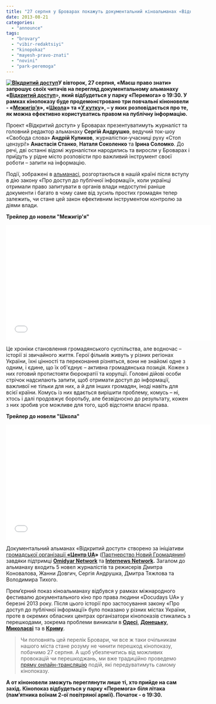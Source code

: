```yaml
---
title: "27 серпня у Броварах покажуть документальний кіноальманах «Відкритий доступ»"
date: 2013-08-21
categories: 
  - "announce"
tags: 
  - "brovary"
  - "vibir-redaktsiyi"
  - "kinopokaz"
  - "mayesh-pravo-znati"
  - "novini"
  - "park-peremoga"
---
```


**[![ВІкдритий доступ](https://mpz.brovary.org/wp-content/uploads/2013/08/VIkdritiy-dostup.jpg)](https://mpz.brovary.org/wp-content/uploads/2013/08/VIkdritiy-dostup.jpg)У вівторок, 27 серпня, «Маєш право знати» запрошує своїх читачів на перегляд документальному альманаху «**[**Відкритий доступ**](http://vidkrytyi-dostup.com/almanah/)»**, який відбудеться у парку «Перемога» о 19:30. У рамках кінопоказу буде продемонстровано три повчальні кіноновели - «**[**Межигір’я**](http://vidkrytyi-dostup.com/films/mezhygirya/)**», «**[**Школа**](http://vidkrytyi-dostup.com/films/shkola/)**» та «**[**У кутку**](http://vidkrytyi-dostup.com/films/u_kutku/)**», – у яких розповідається про те, як можна ефективно користуватись правом на публічну інформацію.**

Проект «Відкритий доступ» у Броварах презентуватимуть журналіст та головний редактор альманаху **Сергій Андрушко**, ведучий ток-шоу «Свобода слова» **Андрій Куликов**, журналістки-учасниці руху «Стоп цензурі!» **Анастасія Станко**, **Наталя Соколенко** та **Ірина Соломко**. До речі, дві останні відомі журналістки народились та виросли у Броварах і приїдуть у рідне місто розповісти про важливий інструмент своєї роботи – запити на інформацію.

Події, зображені в [альманасі](http://www.vidkrytyi-dostup.com/home/), розгортаються в нашій країні після вступу в дію закону «Про доступ до публічної інформації», коли українці отримали право запитувати в органів влади недоступні раніше документи і багато в чому саме від зусиль простих громадян тепер залежить, чи стане цей закон ефективним інструментом контролю за діями влади.

**Трейлер до новели "Межигір'я"**

<iframe src="//www.youtube.com/embed/1CtZC9ifbt4" height="315" width="560" allowfullscreen frameborder="0"></iframe>

Це хроніки становлення громадянського суспільства, але водночас – історії зі звичайного життя. Герої фільмів живуть у різних регіонах України, їхні цінності та переконання різняться, вони не знайомі одне з одним, і єдине, що їх об'єднує – активна громадянська позиція. Кожен з них готовий протистояти бюрократії та корупції. Головні дійові особи стрічок надсилають запити, щоб отримати доступ до інформації, важливої не тільки для них, а й для інших громадян, іноді навіть для всієї країни. Комусь із них вдається вирішити проблему, комусь – ні, хтось і далі продовжує боротьбу, але безвідносно до результату, кожен з них зробив усе можливе для того, щоб відстояти власні права.

**Трейлер до новели "Школа"**

<iframe src="//www.youtube.com/embed/DHZGc5045MI" height="315" width="560" allowfullscreen frameborder="0"></iframe>

Документальний альманах «Відкритий доступ» створено за ініціативи [громадської організації **«Центр UA**](http://uacentre.org.ua)**»** ([Партнерство Новий Громадянин](http://newcitizen.org.ua/?fbhash=d438daac438e387005721f9e3365c18c)) завдяки підтримці [**Omidyar Network**](http://www.omidyar.com) та [**Internews Network**](http://www.internews.org)**.** Загалом до альманаху входить 5 новел журналістів та режисерів Дмитра Коновалова, Жанни Довгич, Сергія Андрушка, Дмитра Тяжлова та Володимира Тихого.

Прем’єрний показ кіноальманаху відбувся у рамках міжнародного фестивалю документального кіно про права людини «Docudays UA» у березні 2013 року. Після цього історії про застосування закону «Про доступ до публічної інформації» було показано у різних містах України, проте в окремих обласних центрах організатори кінопоказів стикались з перешкодами, зокрема проблеми виникали в [**Одесі**](http://vidkrytyi-dostup.com/chronicles/?id=21), [**Донецьку**](http://vidkrytyi-dostup.com/chronicles/?id=33), [**Миколаєві**](http://vidkrytyi-dostup.com/chronicles/?id=44) та в [**Криму**](http://vidkrytyi-dostup.com/chronicles/?id=45).

> Чи поповнять цей перелік Бровари, чи все ж таки очільникам нашого міста стане розуму не чинити перешкод кінопоказу, побачимо 27 серпня. А щоб убезпечитись від можливих провокацій чи перешкоджань, ми вже традиційно проведемо [пряму онлайн-трансляцію](https://mpz.brovary.org/online) подій, які передуватимуть самому кінопоказу.

**А от кіноновели зможуть переглянути лише ті, хто прийде на сам захід. Кінопоказ відбудеться у парку «Перемога» біля літака (пам’ятника воїнам 2-ої повітряної армії). Початок - о 19:30.**
